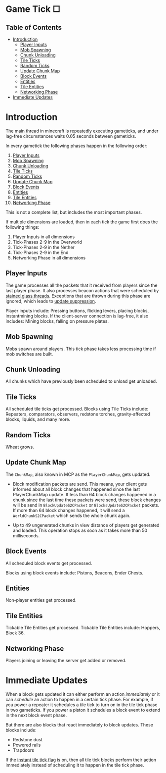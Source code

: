 # Game Tick □

## Table of Contents

- [Introduction](#introduction)
  * [Player Inputs](#player-inputs)
  * [Mob Spawning](#mob-spawning)
  * [Chunk Unloading](#chunk-unloading)
  * [Tile Ticks](#tile-ticks)
  * [Random Ticks](#random-ticks)
  * [Update Chunk Map](#update-chunk-map)
  * [Block Events](#block-events)
  * [Entities](#entities)
  * [Tile Entities](#tile-entities)
  * [Networking Phase](#networking-phase)
- [Immediate Updates](#immediate-updates)

# Introduction

The [main thread](threads.md#main-thread) in minecraft is repeatedly executing gameticks, and under lag-free circumstances waits 0.05 seconds between gameticks.

In every gametick the following phases happen in the following order:

1. [Player Inputs](#player-inputs)
2. [Mob Spawning](#mob-spawning)
3. [Chunk Unloading](#chunk-unloading)
4. [Tile Ticks](#tile-ticks)
5. [Random Ticks](#random-ticks)
6. [Update Chunk Map](#update-chunk-map)
7. [Block Events](#block-events)
8. [Entities](#entities)
9. [Tile Entities](#tile-entities)
10. [Networking Phase](#networking-phase)

This is not a complete list, but includes the most important phases.

If multiple dimensions are loaded,
then in each tick the game first does the following things:

1. Player Inputs in all dimensions
2. Tick-Phases 2-9 in the Overworld
3. Tick-Phases 2-9 in the Nether
4. Tick-Phases 2-9 in the End
5. Networking Phase in all dimensions

## Player Inputs
The game processes all the packets that it received from players since the last player phase.
It also processes beacon actions that were scheduled by [stained glass threads](threads.md#stained-glass-threads).
Exceptions that are thrown during this phase are ignored, which leads to [update suppression](update-suppression.md).

Player inputs include: Pressing buttons, flicking levers, placing blocks, instantmining blocks.
If the client-server connection is lag-free, it also includes: Mining blocks, falling on pressure plates.

## Mob Spawning
Mobs spawn around players. This tick phase takes less processing time if mob switches are built.

## Chunk Unloading
All chunks which have previously been scheduled to unload get unloaded.

## Tile Ticks
All scheduled tile ticks get processed.
Blocks using Tile Ticks include: Repeaters, comparators, observers, redstone torches, gravity-affected blocks, liquids, and many more.

## Random Ticks
Wheat grows.

## Update Chunk Map
The `ChunkMap`, also known in MCP as the `PlayerChunkMap`, gets updated.

- Block modification packets are send.
This means, your client gets informed about all block changes that happened since the last PlayerChunkMap update.
If less than 64 block changes happened in a chunk since the last time these packets were send, these block changes will be send in `BlockUpdateS2CPacket` or `BlocksUpdateS2CPacket` packets.
If more than 64 block changes happened, it will send a `WorldChunkS2CPacket` which sends the whole chunk again.

- Up to 49 ungenerated chunks in view distance of players get generated and loaded. This operation stops as soon as it takes more than 50 milliseconds.

## Block Events
All scheduled block events get processed.

Blocks using block events include: Pistons, Beacons, Ender Chests.

## Entities
Non-player entities get processed.

## Tile Entities
Tickable Tile Entities get processed.
Tickable Tile Entities include: Hoppers, Block 36.

## Networking Phase
Players joining or leaving the server get added or removed.

# Immediate Updates
When a block gets updated it can either perform an action *immediately* or it can *schedule* an action to happen in a certain tick phase.
For example, if you power a repeater it schedules a tile tick to turn on in the tile tick phase in two gameticks.
If you power a piston it schedules a block event to extend in the next block event phase.

But there are also blocks that react immediately to block updates. These blocks include:
- Redstone dust
- Powered rails
- Trapdoors

If the [instant tile tick flag](global-flags.md#instant-tile-ticks) is on, then all tile tick blocks perform their action immediately instead of scheduling it to happen in the tile tick phase.
